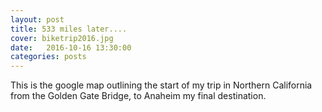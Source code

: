 ```yaml
---
layout: post
title: 533 miles later....
cover: biketrip2016.jpg
date:   2016-10-16 13:30:00
categories: posts
---
```



This is the google map outlining the start of my trip in Northern California from the Golden Gate Bridge, to Anaheim my final destination.
